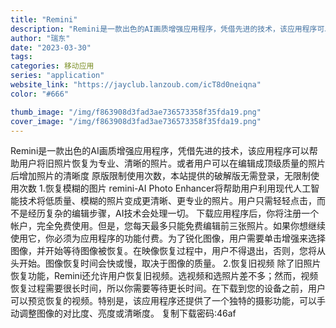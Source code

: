 ```yaml
---
title: "Remini"
description: "Remini是一款出色的AI画质增强应用程序，凭借先进的技术，该应用程序可以帮助用户将旧照片恢复为专业、清晰的照片。或者"
author: "瑞东"
date: "2023-03-30"
tags:
categories: 移动应用
series: "application"
website_link: "https://jayclub.lanzoub.com/icT8d0neiqna"
color: "#666"

thumb_image: "/img/f863908d3fad3ae736573358f35fda19.png"
cover_image: "/img/f863908d3fad3ae736573358f35fda19.png"
---
```


Remini是一款出色的AI画质增强应用程序，凭借先进的技术，该应用程序可以帮助用户将旧照片恢复为专业、清晰的照片。或者用户可以在编辑成顶级质量的照片后增加照片的清晰度   原版限制使用次数，本站提供的破解版无需登录，无限制使用次数         1.恢复模糊的图片   remini-AI Photo Enhancer将帮助用户利用现代人工智能技术将低质量、模糊的照片变成更清晰、更专业的照片。用户只需轻轻点击，而不是经历复杂的编辑步骤，AI技术会处理一切。   下载应用程序后，你将注册一个帐户，完全免费使用。但是，您每天最多只能免费编辑前三张照片。如果你想继续使用它，你必须为应用程序的功能付费。为了锐化图像，用户需要单击增强来选择图像，并开始等待图像被恢复。在映像恢复过程中，用户不得退出，否则，您将从头开始。图像恢复时间会快或慢，取决于图像的质量。   2.恢复旧视频   除了旧照片恢复功能，Remini还允许用户恢复旧视频。选视频和选照片差不多；然而，视频恢复过程需要很长时间，所以你需要等待更长时间。在下载到您的设备之前，用户可以预览恢复的视频。特别是，该应用程序还提供了一个独特的摄影功能，可以手动调整图像的对比度、亮度或清晰度。   复制下载密码:46af 